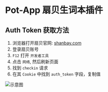 # Pot-App 扇贝生词本插件

## Auth Token 获取方法

1. 浏览器打开扇贝官网: [shanbay.com](https://shanbay.com)
2. 登录扇贝账号
3. `F12` 打开 `开发者工具`
4. 点击 `网络`, 然后刷新页面
5. 找到 `checkin` 请求
6. 在其 `Cookie` 中找到 `auth_token` 字段，复制值

![示意图](./devtools.png)
